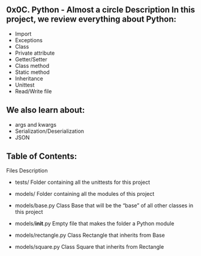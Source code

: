 0x0C. Python - Almost a circle
Description
In this project, we review everything about Python:
-------------------------------------------------------

* Import
* Exceptions
* Class
* Private attribute
* Getter/Setter
* Class method
* Static method
* Inheritance
* Unittest
* Read/Write file

We also learn about:
----------------------------------------

* args and kwargs
* Serialization/Deserialization
* JSON


Table of Contents: 
------------------------------
Files	Description

* tests/	Folder containing all the unittests for this project


* models/	Folder containing all the modules of this project

* models/base.py	Class Base that will be the “base” of all other classes in this project

* models/__init__.py	Empty file that makes the folder a Python module

* models/rectangle.py	Class Rectangle that inherits from Base

* models/square.py	Class Square that inherits from Rectangle
